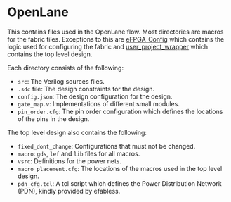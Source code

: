 # OpenLane

This contains files used in the OpenLane flow. Most directories are macros for
the fabric tiles. Exceptions to this are [eFPGA_Config](eFPGA_Config) which
contains the logic used for configuring the fabric and
[user_project_wrapper](user_project_wrapper) which contains the top level
design.

Each directory consists of the following:

* `src`: The Verilog sources files.
* `.sdc` file: The design constraints for the design.
* `config.json`: The design configuration for the design.
* `gate_map.v`: Implementations of different small modules.
* `pin_order.cfg`: The pin order configuration which defines the locations of the
pins in the design.

The top level design also contains the following:
* `fixed_dont_change`: Configurations that must not be changed.
* `macro`: `gds`, `lef` and `lib` files for all macros.
* `vsrc`: Definitions for the power nets.
* `macro_placement.cfg`: The locations of the macros used in the top level design.
* `pdn_cfg.tcl`: A tcl script which defines the Power Distribution Network (PDN),
kindly provided by efabless.
